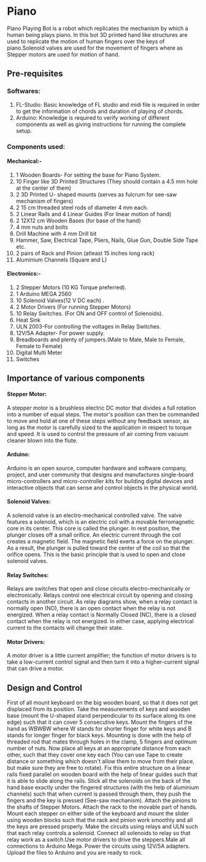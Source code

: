 # Piano
Piano Playing Bot is a robot which replicates the mechanism by which a human being plays piano. In this bot 3D printed hand like structures are used to replicate the motion of human fingers over the keys of piano.Solenoid valves are used for the movement of fingers where as Stepper motors are used for motion of hand.
## Pre-requisites
### Softwares:
1. FL-Studio: Basic knowledge of FL studio and midi file is required in order to get the information of chords and duration of playing of chords.
2. Arduino: Knowledge is required to verify working of different components as well as giving instructions for running the complete setup.
### Components used:
#### Mechanical:-
 1. 1 Wooden Boards- For setting the base for Piano System.
 2. 10 Finger like 3D Printed Structures (They should contain a 4.5 mm hole at the center of them)
 3. 2 3D Printed U- shaped mounts (serves as fulcrum for see-saw mechanism of fingers)
 4. 2 15 cm threaded steel rods of diameter 4 mm each.
 5. 2 Linear Rails and 4 Linear Guides (For linear motion of hand)
 6. 2 12X12 cm Wooden Bases (for base of the hand)
 7. 4 mm nuts and bolts
 8. Drill Machine with 4 mm Drill bit
 9. Hammer, Saw, Electrical Tape, Pliers, Nails, Glue Gun, Double Side Tape etc. 
 10. 2 pairs of Rack and Pinion (atleast 15 inches long rack)
 11. Aluminium Channels (Square and L)
#### Electronics:-
 1. 2 Stepper Motors (10 KG Torque preferred).
 2. 1 Arduino MEGA 2560
 3. 10 Solenoid Valves(12 V DC each) .
 4. 2 Motor Drivers (For running Stepper Motors)
 5. 10 Relay Switches. (For ON and OFF control of Solenoids).
 6. Heat Sink
 7. ULN 2003-For controlling the voltages in Relay Switches.
 8. 12V/5A Adapter- For power supply.
 9. Breadboards and plenty of jumpers.(Male to Male, Male to Female, Female to Female)
 10. Digital Multi Meter
 11. Switches
 ## Importance of various components
#### Stepper Motor:
A stepper motor is a brushless electric DC motor that divides a full rotation into a number of equal steps. The motor's position can then be commanded to move and hold at one of these steps without any feedback sensor, as long as the motor is carefully sized to the application in respect to torque and speed. It is used to control the pressure of air coming from vacuum cleaner blown into the flute.
#### Arduino: 
Arduino is an open source, computer hardware and software company, project, and user community that designs and manufactures single-board micro-controllers and micro-controller kits for building digital devices and interactive objects that can sense and control objects in the physical world.
#### Solenoid Valves: 
A solenoid valve is an electro-mechanical controlled valve. The valve features a solenoid, which is an electric coil with a movable ferromagnetic core in its center. This core is called the plunger. In rest position, the plunger closes off a small orifice. An electric current through the coil creates a magnetic field. The magnetic field exerts a force on the plunger. As a result, the plunger is pulled toward the center of the coil so that the orifice opens. This is the basic principle that is used to open and close solenoid valves.
#### Relay Switches: 
Relays are switches that open and close circuits electro-mechanically or electronically. Relays control one electrical circuit by opening and closing contacts in another circuit. As relay diagrams show, when a relay contact is normally open (NO), there is an open contact when the relay is not energized. When a relay contact is Normally Closed (NC), there is a closed contact when the relay is not energized. In either case, applying electrical current to the contacts will change their state.
#### Motor Drivers: 
A motor driver is a little current amplifier; the function of motor drivers is to take a low-current control signal and then turn it into a higher-current signal that can drive a motor.
## Design and Control
First of all mount keyboard on the big wooden board, so that it does not get displaced from its position. Take the measurements of keys and wooden base (mount the U-shaped stand perpendicular to its surface along its one edge) such that it can cover 5 consecutive keys. Mount the fingers of the hand as WBWBW where W stands for shorter finger for white keys and B stands for longer finger for black keys. Mounting is done with the help of threaded rod that mates through holes in the clamp, 5 fingers and optimum number of nuts. Now place all keys at an appropriate distance from each other, such that they cover one key each (You can use Tape to create distance or something which doesn't allow them to move from their place, but make sure they are free to rotate). Fix this entire structure on a linear rails fixed parallel on wooden board with the help of linear guides such that it is able to slide along the rails. Stick all the solenoids on the back of the hand base exactly under the fingered structures (with the help of aluminium channels) such that when current is passed through them, they push the fingers and the key is pressed (See-saw mechanism). Attach the pinions to the shafts of Stepper Motors. Attach the rack to the movable part of hands. Mount each stepper on either side of the keyboard and mount the slider using wooden blocks such that the rack and pinion work smoothly and all the keys are pressed properly.
Make the circuits using relays and ULN such that each relay controls a solenoid. Connect all solenoids to relay so that relay work as a switch.Use motor drivers to drive the steppers.Male all connections to Arduino Mega. Power the circuits using 12V/5A adapters. Upload the files to Arduino and you are ready to rock.
